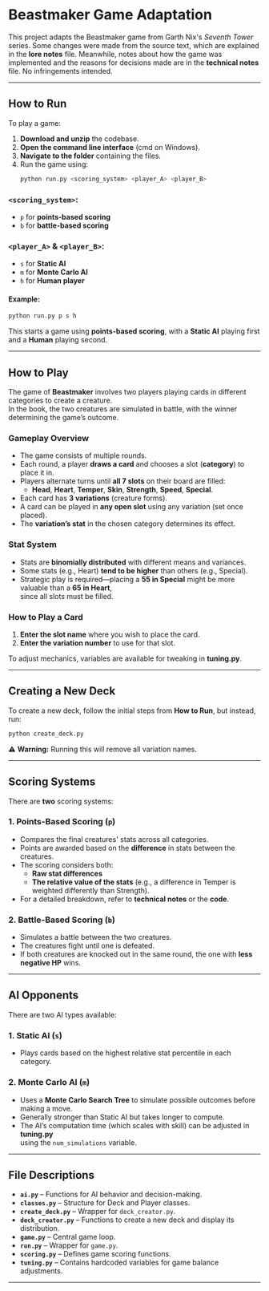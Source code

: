 # Beastmaker Game Adaptation

This project adapts the Beastmaker game from Garth Nix's *Seventh Tower* series. Some changes were made from the 
source text, which are explained in the **lore notes** file. Meanwhile, notes about how the game was implemented and
the reasons for decisions made are in the **technical notes** file. No infringements intended.

---

## How to Run

To play a game:

1. **Download and unzip** the codebase.
2. **Open the command line interface** (cmd on Windows).
3. **Navigate to the folder** containing the files.
4. Run the game using:
   ```sh
   python run.py <scoring_system> <player_A> <player_B>
### `<scoring_system>`:
- `p` for **points-based scoring**
- `b` for **battle-based scoring**

### `<player_A>` & `<player_B>`:
- `s` for **Static AI**
- `m` for **Monte Carlo AI**
- `h` for **Human player**

#### **Example:**
```sh
python run.py p s h
```
This starts a game using **points-based scoring**, with a **Static AI** playing first and a **Human** playing second.

---

## How to Play

The game of **Beastmaker** involves two players playing cards in different categories to create a creature.  
In the book, the two creatures are simulated in battle, with the winner determining the game’s outcome.

### **Gameplay Overview**
- The game consists of multiple rounds.
- Each round, a player **draws a card** and chooses a slot (**category**) to place it in.
- Players alternate turns until **all 7 slots** on their board are filled:
  - **Head**, **Heart**, **Temper**, **Skin**, **Strength**, **Speed**, **Special**.
- Each card has **3 variations** (creature forms).
- A card can be played in **any open slot** using any variation (set once placed).
- The **variation’s stat** in the chosen category determines its effect.

### **Stat System**
- Stats are **binomially distributed** with different means and variances.
- Some stats (e.g., Heart) **tend to be higher** than others (e.g., Special).
- Strategic play is required—placing a **55 in Special** might be more valuable than a **65 in Heart**,  
  since all slots must be filled.

### **How to Play a Card**
1. **Enter the slot name** where you wish to place the card.
2. **Enter the variation number** to use for that slot.

To adjust mechanics, variables are available for tweaking in **tuning.py**.

---

## Creating a New Deck

To create a new deck, follow the initial steps from **How to Run**, but instead, run:
```sh
python create_deck.py
```
⚠️ **Warning:** Running this will remove all variation names.

---

## Scoring Systems

There are **two** scoring systems:

### **1. Points-Based Scoring (`p`)**
- Compares the final creatures' stats across all categories.
- Points are awarded based on the **difference** in stats between the creatures.
- The scoring considers both:
  - **Raw stat differences**
  - **The relative value of the stats** (e.g., a difference in Temper is weighted differently than Strength).
- For a detailed breakdown, refer to **technical notes** or the **code**.

### **2. Battle-Based Scoring (`b`)**
- Simulates a battle between the two creatures.
- The creatures fight until one is defeated.
- If both creatures are knocked out in the same round, the one with **less negative HP** wins.

---

## AI Opponents

There are two AI types available:

### **1. Static AI (`s`)**
- Plays cards based on the highest relative stat percentile in each category.

### **2. Monte Carlo AI (`m`)**
- Uses a **Monte Carlo Search Tree** to simulate possible outcomes before making a move.
- Generally stronger than Static AI but takes longer to compute.
- The AI’s computation time (which scales with skill) can be adjusted in **tuning.py**  
  using the `num_simulations` variable.

---

## File Descriptions

- **`ai.py`** – Functions for AI behavior and decision-making.
- **`classes.py`** – Structure for Deck and Player classes.
- **`create_deck.py`** – Wrapper for `deck_creator.py`.
- **`deck_creator.py`** – Functions to create a new deck and display its distribution.
- **`game.py`** – Central game loop.
- **`run.py`** – Wrapper for `game.py`.
- **`scoring.py`** – Defines game scoring functions.
- **`tuning.py`** – Contains hardcoded variables for game balance adjustments.

---

